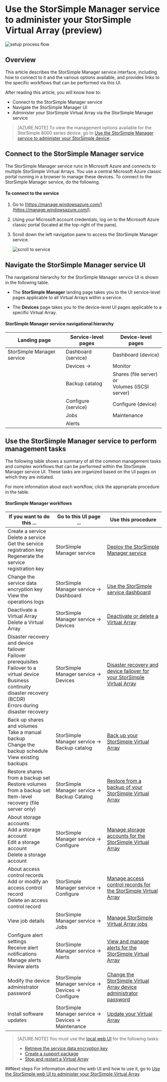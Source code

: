<properties 
   pageTitle="StorSimple Manager Virtual Array administration | Microsoft Azure"
   description="Learn how to manage your StorSimple on-premises Virtual Array by using the StorSimple Manager service in the Azure classic portal."
   services="storsimple"
   documentationCenter=""
   authors="SharS"
   manager="carmonm"
   editor="" />
<tags 
   ms.service="storsimple"
   ms.devlang="na"
   ms.topic="article"
   ms.tgt_pltfrm="na"
   ms.workload="na"
   ms.date="02/18/2016"
   ms.author="v-sharos" />

# Use the StorSimple Manager service to administer your StorSimple Virtual Array (preview)

![setup process flow](./media/storsimple-ova-manager-service-administration/manage4.png)

## Overview

This article describes the StorSimple Manager service interface, including how to connect to it and the various options available, and provides links to the specific workflows that can be performed via this UI. 

After reading this article, you will know how to:

- Connect to the StorSimple Manager service
- Navigate the StorSimple Manager UI
- Administer your StorSimple Virtual Array via the StorSimple Manager service

> [AZURE.NOTE] To view the management options available for the StorSimple 8000 series device, go to [Use the StorSimple Manager service to administer your StorSimple device](storsimple-manager-service-administration.md).

## Connect to the StorSimple Manager service

The StorSimple Manager service runs in Microsoft Azure and connects to multiple StorSimple Virtual Arrays. You use a central Microsoft Azure classic portal running in a browser to manage these devices. To connect to the StorSimple Manager service, do the following.

#### To connect to the service

1. Go to [https://manage.windowsazure.com/](https://manage.windowsazure.com/).

2. Using your Microsoft account credentials, log on to the Microsoft Azure classic portal (located at the top-right of the pane).

3. Scroll down the left navigation pane to access the StorSimple Manager service.

    ![scroll to service](./media/storsimple-ova-manager-service-administration/admin-scroll.png)

## Navigate the StorSimple Manager service UI

The navigational hierarchy for the StorSimple Manager service UI is shown in the following table.

- The **StorSimple Manager** landing page takes you to the UI service-level pages applicable to all Virtual Arrays within a service.

- The **Devices** page takes you to the device–level UI pages applicable to a specific Virtual Array.

#### StorSimple Manager service navigational hierarchy

|Landing page|Service-level pages|Device-level pages|
|---|---|---|
|StorSimple Manager service|Dashboard (service)|Dashboard (device)|
||Devices →|Monitor|
||Backup catalog|Shares (file server) or </br>Volumes (iSCSI server)|
||Configure (service)|Configure (device)|
||Jobs|Maintenance|
||Alerts|

## Use the StorSimple Manager service to perform management tasks

The following table shows a summary of all the common management tasks and complex workflows that can be performed within the StorSimple Manager service UI. These tasks are organized based on the UI pages on which they are initiated.

For more information about each workflow, click the appropriate procedure in the table.

#### StorSimple Manager workflows

|If you want to do this ...|Go to this UI page ...|Use this procedure|
|---|---|---|
|Create a service</br>Delete a service</br>Get the service registration key</br>Regenerate the service registration key|StorSimple Manager service|[Deploy the StorSimple Manager service](storsimple-ova-manage-service.md)|
|Change the service data encryption key</br>View the operations logs|StorSimple Manager service → Dashboard|[Use the StorSimple service dashboard](storsimple-ova-service-dashboard.md)|
|Deactivate a Virtual Array</br>Delete a Virtual Array|StorSimple Manager service → Devices|[Deactivate or delete a Virtual Array](storsimple-ova-deactivate-and-delete-device.md)|
|Disaster recovery and device failover</br>Failover prerequisites</br>Failover to a virtual device</br>Business continuity disaster recovery (BCDR)</br>Errors during disaster recovery|StorSimple Manager service → Devices|[Disaster recovery and device failover for your StorSimple Virtual Array](storsimple-ova-failover-dr.md)|
|Back up shares and volumes</br>Take a manual backup</br>Change the backup schedule</br>View existing backups|StorSimple Manager service → Backup catalog|[Back up your StorSimple Virtual Array](storsimple-ova-backup.md)|
|Restore shares from a backup set</br>Restore volumes from a backup set</br>Item-level recovery (file server only)|StorSimple Manager service → Backup Catalog|[Restore from a backup of your StorSimple Virtual Array](storsimple-ova-restore.md)|
|About  storage accounts</br>Add a storage account</br>Edit a storage account</br>Delete a storage account|StorSimple Manager service → Configure|[Manage storage accounts for the StorSimple Virtual Array](storsimple-ova-manage-storage-accounts.md)|
|About access control records</br>Add or modify an access control record </br>Delete an access control record|StorSimple Manager service → Configure|[Manage access control records for the StorSimple Virtual Array](storsimple-ova-manage-acrs.md)|
|View job details|StorSimple Manager service → Jobs| [Manage StorSimple Virtual Array jobs](storsimple-ova-manage-jobs.md)|
|Configure alert settings</br>Receive alert notifications</br>Manage alerts</br>Review alerts|StorSimple Manager service → Alerts|[View and manage alerts for the StorSimple Virtual Array](storsimple-ova-manage-alerts.md)|
|Modify the device administrator password|StorSimple Manager service → Devices → Configure|[Change the StorSimple Virtual Array device administrator password](storsimple-ova-change-device-admin-password.md)|
|Install software updates|StorSimple Manager service → Devices → Maintenance|[Update your Virtual Array](storsimple-ova-update.md)|

>[AZURE.NOTE] You must use the [local web UI](storsimple-ova-web-ui-admin.md) for the following tasks:
>
>- [Retrieve the service data encryption key](storsimple-ova-web-ui-admin.md#get-the-service-data-encryption-key)
>- [Create a support package](storsimple-ova-web-ui-admin.md#generate-a-log-package)
>- [Stop and restart a Virtual Array](storsimple-ova-web-ui-admin.md#shut-down-and-restart-your-device)

##Next steps
For information about the web UI and how to use it, go to [Use the StorSimple web UI to administer your StorSimple Virtual Array](storsimple-ova-web-ui-admin.md).